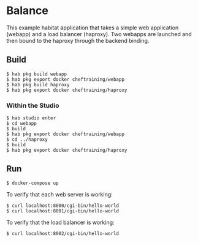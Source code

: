 # Balance

This example habitat application that takes a simple web application (webapp) and a load balancer (haproxy). Two webapps are launched and then bound to the haproxy through the backend binding.

## Build

    $ hab pkg build webapp
    $ hab pkg export docker cheftraining/webapp
    $ hab pkg build haproxy
    $ hab pkg export docker cheftraining/haproxy

### Within the Studio

    $ hab studio enter
    $ cd webapp
    $ build
    $ hab pkg export docker cheftraining/webapp
    $ cd ../haproxy
    $ build
    $ hab pkg export docker cheftraining/haproxy

## Run

    $ docker-compose up

To verify that each web server is working:

    $ curl localhost:8000/cgi-bin/hello-world
    $ curl localhost:8001/cgi-bin/hello-world

To verify that the load balancer is working:

    $ curl localhost:8002/cgi-bin/hello-world
